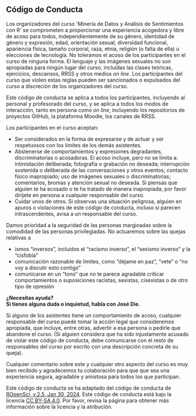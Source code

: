 ## Código de Conducta   

Los organizadores del curso 'Minería de Datos y Análisis de Sentimientos con R' se comprometen a proporcionar una experiencia acogedora y libre de acoso para todos, independientemente de su género, identidad de género y expresión, edad, orientación sexual, diversidad funcional, apariencia física, tamaño corporal, raza, etnia, religión (o falta de ella) u elecciones de tecnología. No toleramos el acoso de los participantes en el curso de ninguna forma. El lenguaje y las imágenes sexuales no son apropiadas para ningún lugar del curso, incluídas las clases teóricas, ejercicios, descansos, RRSS y otros medios *on line*. Los participantes del curso que violen estas reglas pueden ser sancionados o expulsados del curso a discreción de los organizadores del curso.  
  
Este código de conducta se aplica a todos los participantes, incluyendo al personal y profesorado del curso, y se aplica a todos los modos de interacción, tanto en persona como *on line*, incluyendo los repositorios de proyectos GitHub, la plataforma Moodle, los canales de RRSS.
  
Los participantes en el curso aceptan:
  
  * Ser considerados en la forma de expresarse y de actuar y ser respetuosos con los límites de los demás asistentes.
  * Abstenerse de comportamientos y expresiones degradantes, discriminatorias o acosadoras. El acoso incluye, pero no se limita a: intimidación deliberada; fotografía o grabación no deseada; interrupción sostenida o deliberada de las conversaciones y otros eventos; contacto físico inapropiado; uso de imágenes sexuales o discriminatorias; comentarios, bromas y atención sexual no deseada. Si piensas que alguien te ha acosado o te ha tratado de manera inapropiada, por favor diríjete en persona a cualquier responsable del curso.   
  * Cuidar unos de otros. Si observas una situación peligrosa, alguien en apuros o violaciones de este código de conducta, incluso si parecen intrascendentes, avisa a un responsable del curso.  


Damos prioridad a la seguridad de las personas marginadas sobre la comodidad de las personas privilegiadas. No actuaremos sobre las quejas relativas a

  * ismos “inversos”, incluidos el “racismo inverso”, el “sexismo inverso” y la “cisfobia”
  * comunicación razonable de límites, como “déjame en paz”, “vete” o “no voy a discutir esto contigo”
  * comunicarse en un “tono” que no te parece agradable
criticar comportamientos o suposiciones racistas, sexistas, cisexistas o de otro tipo de opresión

**¿Necesitas ayuda?  
Si tienes alguna duda o inquietud, habla con José Die.**  
  
Si alguno de los asistentes tiene un comportamiento de acoso, cualquier responsable del curso puede tomar la acción legal que consideremos apropiada, que incluye, entre otras, advertir a esa persona o pedirle que abandone el curso. (Si alguien considera que ha sido injustamente acusado de violar este código de conducta, debe comunicarse con el resto de responsables del curso por escrito con una descripción concreta de su queja).   

Cualquier comentario sobre este y cualquier otro aspecto del curso es muy bien recibido y agradecemos tu colaboración para que que sea una experiencia segura, agradable y amistosa para todos los que participan.

Este código de conducta se ha adaptado del código de conducta de [ROpenSci, v.2.5, Jan 30, 2024](https://ropensci.org/code-of-conduct/). Este código de conducta está bajo la licencia [CC BY-SA 4.0](https://creativecommons.org/licenses/by-sa/4.0/).  Por favor, revisa la página para obtener más información sobre la licencia y la atribución.
